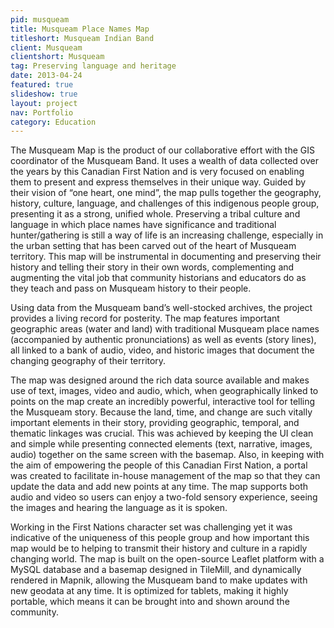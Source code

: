 ```yaml
---
pid: musqueam
title: Musqueam Place Names Map
titleshort: Musqueam Indian Band
client: Musqueam
clientshort: Musqueam
tag: Preserving language and heritage
date: 2013-04-24
featured: true
slideshow: true
layout: project
nav: Portfolio
category: Education
---
```


The Musqueam Map is the product of our collaborative effort with the GIS coordinator of the Musqueam Band. It uses a wealth of data collected over the years by this Canadian First Nation and is very focused on enabling them to present and express themselves in their unique way. Guided by their vision of “one heart, one mind”, the map pulls together the geography, history, culture, language, and challenges of this indigenous people group, presenting it as a strong, unified whole. Preserving a tribal culture and language in which place names have significance and traditional hunter/gathering is still a way of life is an increasing challenge, especially in the urban setting that has been carved out of the heart of Musqueam territory. This map will be instrumental in documenting and preserving their history and telling their story in their own words, complementing and augmenting the vital job that community historians and educators do as they teach and pass on Musqueam history to their people.

Using data from the Musqueam band’s well-stocked archives, the project provides a living record for posterity. The map features important geographic areas (water and land) with traditional Musqueam place names (accompanied by authentic pronunciations) as well as events (story lines), all linked to a bank of audio, video, and historic images that document the changing geography of their territory.

The map was designed around the rich data source available and makes use of text, images, video and audio, which, when geographically linked to points on the map create an incredibly powerful, interactive tool for telling the Musqueam story. Because the land, time, and change are such vitally important elements in their story, providing geographic, temporal, and thematic linkages was crucial. This was achieved by keeping the UI clean and simple while presenting connected elements (text, narrative, images, audio) together on the same screen with the basemap. Also, in keeping with the aim of empowering the people of this Canadian First Nation, a portal was created to facilitate in-house management of the map so that they can update the data and add new points at any time. The map supports both audio and video so users can enjoy a two-fold sensory experience, seeing the images and hearing the language as it is spoken.

Working in the First Nations character set was challenging yet it was indicative of the uniqueness of this people group and how important this map would be to helping to transmit their history and culture in a rapidly changing world. The map is built on the open-source Leaflet platform with a MySQL database and a basemap designed in TileMill, and dynamically rendered in Mapnik, allowing the Musqueam band to make updates with new geodata at any time. It is optimized for tablets, making it highly portable, which means it can be brought into and shown around the community.
